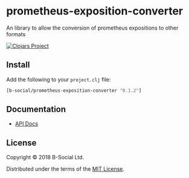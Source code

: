 # prometheus-exposition-converter

An library to allow the conversion of prometheus expositions to other formats

[![Clojars Project](https://img.shields.io/clojars/v/b-social/prometheus-exposition-converter.svg)](https://clojars.org/b-social/prometheus-exposition-converter)

## Install

Add the following to your `project.clj` file:

```clj
[b-social/prometheus-exposition-converter "0.1.2"]
```

## Documentation

* [API Docs](http://b-social.github.io/prometheus-exposition-converter)

## License

Copyright © 2018 B-Social Ltd.

Distributed under the terms of the 
[MIT License](http://opensource.org/licenses/MIT).
